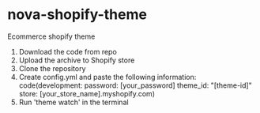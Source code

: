 # nova-shopify-theme
 Ecommerce shopify theme


1. Download the code from repo
2. Upload the archive to Shopify store
3. Clone the repository
3. Create config.yml and paste the following information:
    code(development:
        password: [your_password]
        theme_id: "[theme-id]"
        store: [your_store_name].myshopify.com)
4. Run 'theme watch' in the terminal
